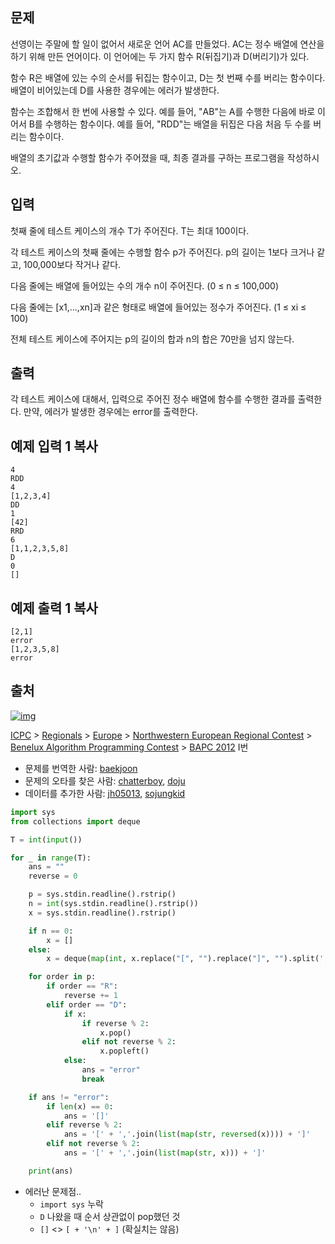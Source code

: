 ## 문제

선영이는 주말에 할 일이 없어서 새로운 언어 AC를 만들었다. AC는 정수 배열에 연산을 하기 위해 만든 언어이다. 이 언어에는 두 가지 함수 R(뒤집기)과 D(버리기)가 있다.

함수 R은 배열에 있는 수의 순서를 뒤집는 함수이고, D는 첫 번째 수를 버리는 함수이다. 배열이 비어있는데 D를 사용한 경우에는 에러가 발생한다.

함수는 조합해서 한 번에 사용할 수 있다. 예를 들어, "AB"는 A를 수행한 다음에 바로 이어서 B를 수행하는 함수이다. 예를 들어, "RDD"는 배열을 뒤집은 다음 처음 두 수를 버리는 함수이다.

배열의 초기값과 수행할 함수가 주어졌을 때, 최종 결과를 구하는 프로그램을 작성하시오.

## 입력

첫째 줄에 테스트 케이스의 개수 T가 주어진다. T는 최대 100이다.

각 테스트 케이스의 첫째 줄에는 수행할 함수 p가 주어진다. p의 길이는 1보다 크거나 같고, 100,000보다 작거나 같다.

다음 줄에는 배열에 들어있는 수의 개수 n이 주어진다. (0 ≤ n ≤ 100,000)

다음 줄에는 [x1,...,xn]과 같은 형태로 배열에 들어있는 정수가 주어진다. (1 ≤ xi ≤ 100)

전체 테스트 케이스에 주어지는 p의 길이의 합과 n의 합은 70만을 넘지 않는다.

## 출력

각 테스트 케이스에 대해서, 입력으로 주어진 정수 배열에 함수를 수행한 결과를 출력한다. 만약, 에러가 발생한 경우에는 error를 출력한다.

## 예제 입력 1 복사

```
4
RDD
4
[1,2,3,4]
DD
1
[42]
RRD
6
[1,1,2,3,5,8]
D
0
[]
```

## 예제 출력 1 복사

```
[2,1]
error
[1,2,3,5,8]
error
```

## 출처

[![img](https://licensebuttons.net/l/by-sa/3.0/88x31.png)](https://creativecommons.org/licenses/by-sa/3.0/)

[ICPC](https://www.acmicpc.net/category/1) > [Regionals](https://www.acmicpc.net/category/7) > [Europe](https://www.acmicpc.net/category/10) > [Northwestern European Regional Contest](https://www.acmicpc.net/category/15) > [Benelux Algorithm Programming Contest](https://www.acmicpc.net/category/89) > [BAPC 2012](https://www.acmicpc.net/category/detail/424) I번

- 문제를 번역한 사람: [baekjoon](https://www.acmicpc.net/user/baekjoon)
- 문제의 오타를 찾은 사람: [chatterboy](https://www.acmicpc.net/user/chatterboy), [doju](https://www.acmicpc.net/user/doju)
- 데이터를 추가한 사람: [jh05013](https://www.acmicpc.net/user/jh05013), [sojungkid](https://www.acmicpc.net/user/sojungkid)



```python
import sys
from collections import deque

T = int(input())

for _ in range(T):
    ans = ""
    reverse = 0

    p = sys.stdin.readline().rstrip()
    n = int(sys.stdin.readline().rstrip())
    x = sys.stdin.readline().rstrip()

    if n == 0:
        x = []
    else:
        x = deque(map(int, x.replace("[", "").replace("]", "").split(',')))

    for order in p:
        if order == "R":
            reverse += 1
        elif order == "D":
            if x:
                if reverse % 2:
                    x.pop()
                elif not reverse % 2:
                    x.popleft()
            else:
                ans = "error"
                break

    if ans != "error":
        if len(x) == 0:
            ans = '[]'
        elif reverse % 2:
            ans = '[' + ','.join(list(map(str, reversed(x)))) + ']'
        elif not reverse % 2:
            ans = '[' + ','.join(list(map(str, x))) + ']'

    print(ans)
```

- 에러난 문제점..
  - `import sys` 누락
  - `D` 나왔을 때 순서 상관없이 pop했던 것
  - `[]` <> `[ + '\n' + ]` (확실치는 않음)